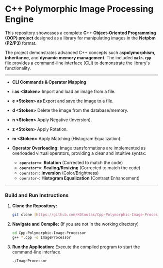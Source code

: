 # C++ Polymorphic Image Processing Engine

This repository showcases a complete **C++ Object-Oriented Programming (OOP) project** designed as a library for manipulating images in the **Netpbm (P2/P3)** format.

The project demonstrates advanced C++ concepts such as**polymorphism**, **inheritance**, and **dynamic memory management**. The included **`main.cpp`** file provides a command-line interface (CLI) to demonstrate the library's functionality.

---

*  **CLI Commands & Operator Mapping**
  
  * **i <filename> as <$token>**	Import and load an image from a file.
  * **e <$token> as <filename>**	Export and save the image to a file.
  * **d <$token>**	Delete the image from the database/memory.
  * **n <$token>**	Apply Negative (Inversion).
  * **z <$token>**	Apply Rotation.
  * **m <$token>**	Apply Matching (Histogram Equalization).
  
  
* **Operator Overloading:** Image transformations are implemented as overloaded virtual operators, providing a clear and intuitive syntax:
    * **`operator+=`**: **Rotation** (Corrected to match the code)
    * **`operator*=`**: **Scaling/Resizing** (Corrected to match the code)
    * `operator!`: **Inversion** (Color/Brightness)
    * `operator~`: **Histogram Equalization** (Contrast Enhancement)

---

### Build and Run Instructions

1.  **Clone the Repository:**
    ```bash
    git clone [https://github.com/K0toulas/Cpp-Polymorphic-Image-Processor.git](https://github.com/K0toulas/Cpp-Polymorphic-Image-Processor.git)
    ```
2.  **Navigate and Compile:** (If you are not in the working directory)
    ```bash
    cd Cpp-Polymorphic-Image-Processor
    g++ *.cpp -o ImageProcessor
    ```
3.  **Run the Application:** Execute the compiled program to start the command-line interface.
    ```bash
    ./ImageProcessor
    ```

